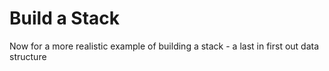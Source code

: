 # Build a Stack

Now for a more realistic example of building a stack - a last in first out data structure
